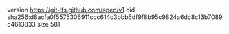version https://git-lfs.github.com/spec/v1
oid sha256:d8acfa0f5575306911ccc614c3bbb5df9f8b95c9824a6dc8c13b7089c4613833
size 581
